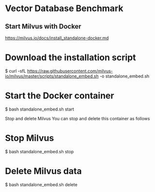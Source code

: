 # Vector Database Benchmark

## Start Milvus with Docker

https://milvus.io/docs/install_standalone-docker.md


# Download the installation script
$ curl -sfL https://raw.githubusercontent.com/milvus-io/milvus/master/scripts/standalone_embed.sh -o standalone_embed.sh

# Start the Docker container
$ bash standalone_embed.sh start



Stop and delete Milvus
You can stop and delete this container as follows

# Stop Milvus
$ bash standalone_embed.sh stop

# Delete Milvus data
$ bash standalone_embed.sh delete

